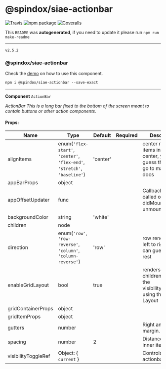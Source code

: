 **@spindox/siae-actionbar**
============

[![Travis][build-badge]][build]
[![npm package][npm-badge]][npm]
[![Coveralls][coveralls-badge]][coveralls]


This `README` was **autogenerated**,
if you need to update it please run `npm run make-readme`

---

 `v2.5.2`

### @spindox/siae-actionbar
Check the [demo](demo/src/index.js) on how to use this component.



 ` npm i @spindox/siae-actionbar --save-exact `



---
**Component**
`ActionBar`

*ActionBar
This is a long bar fixed to the bottom of the screen meant to contain buttons or other action components.*

#### Props: 

|**Name**             |**Type**                                                                 |**Default**|**Required**|**Description**                                                                     |
|---------------------|-------------------------------------------------------------------------|-----------|------------|------------------------------------------------------------------------------------|
|alignItems           |enum(`'flex-start'`, `'center'`, `'flex-end'`, `'stretch'`, `'baseline'`)|'center'   |            |center renders items in the center, you can guess the rest or go to material-ui docs|
|appBarProps          |object                                                                   |           |            |                                                                                    |
|appOffsetUpdater     |func                                                                     |           |            |Callback function called on didMount and will unmount                               |
|backgroundColor      |string                                                                   |'white'    |            |                                                                                    |
|children             |node                                                                     |           |            |                                                                                    |
|direction            |enum(`'row'`, `'row-reverse'`, `'column'`, `'column-reverse'`)           |'row'      |            |row renders items left to right, you can guess the rest                             |
|enableGridLayout     |bool                                                                     |true       |            |renders the children inside of the visibilityToggleRef using the grid Layout        |
|gridContainerProps   |object                                                                   |           |            |                                                                                    |
|gridItemProps        |object                                                                   |           |            |                                                                                    |
|gutters              |number                                                                   |           |            |Right and left margin.                                                              |
|spacing              |number                                                                   |2          |            |Distance between inner items                                                        |
|visibilityToggleRef  |Object: { `current` }                                                    |           |            |Controls the actionbar visibility                                                   |



[build-badge]: https://img.shields.io/travis/user/repo/master.png?style=flat-square
[build]: https://travis-ci.org/user/repo

[npm-badge]: https://img.shields.io/npm/v/@spindox/siae-actionbar.png?registry_uri=https%3A%2F%2Fnexus.spindox.io&style=flat-square
[npm]: https://nexus.spindox.io/#browse/browse:npmjs-group:@spindox/siae-actionbar

[coveralls-badge]: https://img.shields.io/coveralls/user/repo/master.png?style=flat-square
[coveralls]: https://coveralls.io/github/user/repo